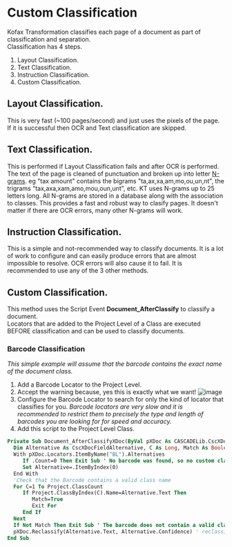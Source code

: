 # Custom Classification
Kofax Transformation classifies each page of a document as part of classification and separation.  
Classification has 4 steps.
1. Layout Classification.
2. Text Classification.
3. Instruction Classification.
4. Custom Classification.
## Layout Classification.  
This is very fast (~100 pages/second) and just uses the pixels of the page. If it is successful then OCR and Text classification are skipped.
## Text Classification.  
This is performed if Layout Classification fails and after OCR is performed. The text of the page is cleaned of punctuation and broken up into letter [N-grams](https://en.wikipedia.org/wiki/N-gram). eg "tax amount" contains the bigrams "ta,ax,xa,am,mo,ou,un,nt", the trigrams "tax,axa,xam,amo,mou,oun,unt", etc. KT uses N-grams up to 25 letters long. All N-grams are stored in a database along with the association to classes. This provides a fast and robust way to clasify pages. It doesn't matter if there are OCR errors, many other N-grams will work.
## Instruction Classification.  
This is a simple and not-recommended way to classify documents. It is a lot of work to configure and can easily produce errors that are almost impossible to resolve. OCR errors will also cause it to fail. It is recommended to use any of the 3 other methods.
## Custom Classification.
 This method uses the Script Event **Document_AfterClassify** to classify a document.  
 Locators that are added to the Project Level of a Class are executed BEFORE classification and can be used to classify documents. 
 ### Barcode Classification
 _This simple example will assume that the barcode contains the exact name of the document class._
 1. Add a Barcode Locator to the Project Level.
 2. Accept the warning because, yes this is exactly what we want!
 ![image](https://user-images.githubusercontent.com/103566874/176593343-374e048e-b3d9-42fa-8ad5-627086514410.png)  
 2. Configure the Barcode Locator to search for only the kind of locator that classifies for you. _Barcode locators are very slow and it is recommended to restrict them to precisely the type and length of barcodes you are looking for for speed and accuracy._
 2. Add this script to the Project Level Class.
 ```vb
 Private Sub Document_AfterClassifyXDoc(ByVal pXDoc As CASCADELib.CscXDocument)
   Dim Alternative As CscXDocFieldAlternative, C As Long, Match As Boolean
   With pXDoc.Locators.ItemByName("BL").Alternatives
      If .Count=0 Then Exit Sub ' No barcode was found, so no custom classification
      Set Alternative=.ItemByIndex(0)
   End With
   'Check that the Barcode contains a valid class name
   For C=1 To Project.ClassCount
      If Project.ClassByIndex(C).Name=Alternative.Text Then
         Match=True
         Exit For
      End If
   Next
   If Not Match Then Exit Sub ' The barcode does not contain a valid classs name
   pXDoc.Reclassify(Alternative.Text, Alternative.Confidence) ' reclassify the document according to the barcode
End Sub
 ```
